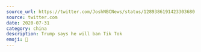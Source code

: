 ```yaml
---
source_url: https://twitter.com/JoshNBCNews/status/1289386191423303680
source: twitter.com
date: 2020-07-31
category: china
description: Trump says he will ban Tik Tok
emoji: 📵
---
```

